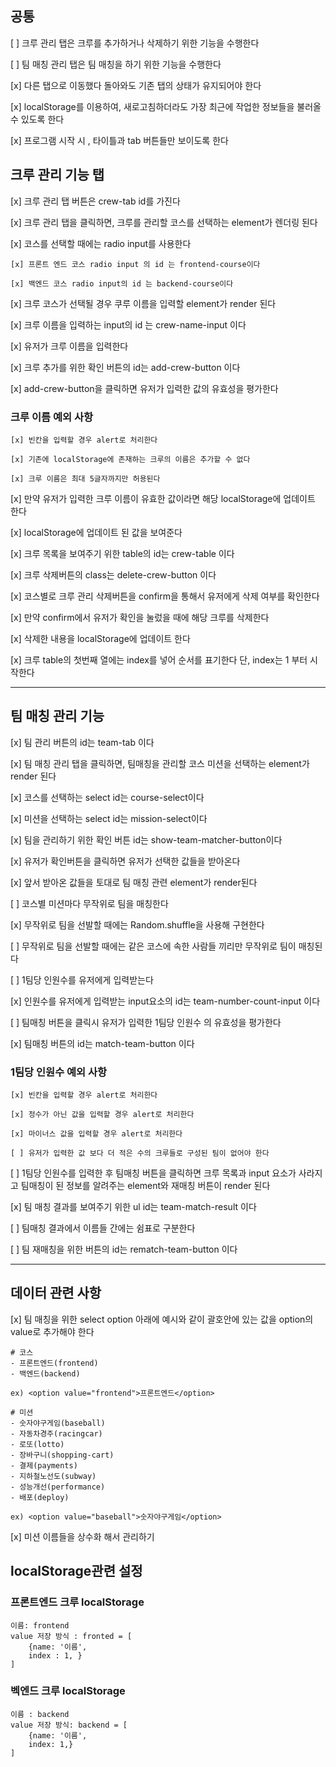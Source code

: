 ## 공통

[ ] 크루 관리 탭은 크루를 추가하거나 삭제하기 위한 기능을 수행한다

[ ] 팀 매칭 관리 탭은 팀 매칭을 하기 위한 기능을 수행한다

[x] 다른 탭으로 이동했다 돌아와도 기존 탭의 상태가 유지되어야 한다

[x] localStorage를 이용하여, 새로고침하더라도 가장 최근에 작업한 정보들을 불러올 수 있도록 한다

[x] 프로그램 시작 시 , 타이틀과 tab 버튼들만 보이도록 한다

## 크루 관리 기능 탭

[x] 크루 관리 탭 버튼은 crew-tab id를 가진다

[x] 크루 관리 탭을 클릭하면, 크루를 관리할 코스를 선택하는 element가 렌더링 된다

[x] 코스를 선택할 때에는 radio input를 사용한다

    [x] 프론트 엔드 코스 radio input 의 id 는 frontend-course이다

    [x] 백엔드 코스 radio input의 id 는 backend-course이다

[x] 크루 코스가 선택될 경우 쿠루 이름을 입력할 element가 render 된다

[x] 크루 이름을 입력하는 input의 id 는 crew-name-input 이다

[x] 유저가 크루 이름을 입력한다

[x] 크루 추가를 위한 확인 버튼의 id는 add-crew-button 이다

[x] add-crew-button을 클릭하면 유저가 입력한 값의 유효성을 평가한다

### 크루 이름 예외 사항

    [x] 빈칸을 입력할 경우 alert로 처리한다

    [x] 기존에 localStorage에 존재하는 크루의 이름은 추가할 수 없다

    [x] 크루 이름은 최대 5글자까지만 허용된다

[x] 만약 유저가 입력한 크루 이름이 유효한 값이라면 해당 localStorage에 업데이트 한다

[x] localStorage에 업데이트 된 값을 보여준다

[x] 크루 목록을 보여주기 위한 table의 id는 crew-table 이다

[x] 크루 삭제버튼의 class는 delete-crew-button 이다

[x] 코스별로 크루 관리 삭제버튼을 confirm을 통해서 유저에게 삭제 여부를 확인한다

[x] 만약 confirm에서 유저가 확인을 눌렀을 때에 해당 크루를 삭제한다

[x] 삭제한 내용을 localStorage에 업데이트 한다

[x] 크루 table의 첫번째 열에는 index를 넣어 순서를 표기한다 단, index는 1 부터 시작한다

<hr>

## 팀 매칭 관리 기능

[x] 팀 관리 버튼의 id는 team-tab 이다

[x] 팀 매칭 관리 탭을 클릭하면, 팀매칭을 관리할 코스 미션을 선택하는 element가 render 된다

[x] 코스를 선택하는 select id는 course-select이다

[x] 미션을 선택하는 select id는 mission-select이다

[x] 팀을 관리하기 위한 확인 버튼 id는 show-team-matcher-button이다

[x] 유저가 확인버튼을 클릭하면 유저가 선택한 값들을 받아온다

[x] 앞서 받아온 값들을 토대로 팀 매칭 관련 element가 render된다

[ ] 코스별 미션마다 무작위로 팀을 매칭한다

[x] 무작위로 팀을 선발할 때에는 Random.shuffle을 사용해 구현한다

[ ] 무작위로 팀을 선발할 때에는 같은 코스에 속한 사람들 끼리만 무작위로 팀이 매칭된다

[ ] 1팀당 인원수를 유저에게 입력받는다

[x] 인원수를 유저에게 입력받는 input요소의 id는 team-number-count-input 이다

[ ] 팀매칭 버튼을 클릭시 유저가 입력한 1팀당 인원수 의 유효성을 평가한다

[x] 팀매칭 버튼의 id는 match-team-button 이다

### 1팀당 인원수 예외 사항

    [x] 빈칸을 입력할 경우 alert로 처리한다

    [x] 정수가 아닌 값을 입력할 경우 alert로 처리한다

    [x] 마이너스 값을 입력할 경우 alert로 처리한다

    [ ] 유저가 입력한 값 보다 더 적은 수의 크루들로 구성된 팀이 없어야 한다

[ ] 1팀당 인원수를 입력한 후 팀매칭 버튼을 클릭하면 크루 목록과 input 요소가 사라지고 팀매칭이 된 정보를 알려주는 element와 재매칭 버튼이 render 된다

[x] 팀 매칭 결과를 보여주기 위한 ul id는 team-match-result 이다

[ ] 팀매칭 결과에서 이름들 간에는 쉼표로 구분한다

[ ] 팀 재매칭을 위한 버튼의 id는 rematch-team-button 이다

<hr>

## 데이터 관련 사항

[x] 팀 매칭을 위한 select option 아래에 예시와 같이 괄호안에 있는 값을 option의 value로 추가해야 한다

```
# 코스
- 프론트엔드(frontend)
- 백엔드(backend)

ex) <option value="frontend">프론트엔드</option>

# 미션
- 숫자야구게임(baseball)
- 자동차경주(racingcar)
- 로또(lotto)
- 장바구니(shopping-cart)
- 결제(payments)
- 지하철노선도(subway)
- 성능개선(performance)
- 배포(deploy)

ex) <option value="baseball">숫자야구게임</option>
```

[x] 미션 이름들을 상수화 해서 관리하기

## localStorage관련 설정

### 프론트엔드 크루 localStorage

    이름: frontend
    value 저장 방식 : fronted = [
        {name: '이름',
        index : 1, }
    ]

### 벡엔드 크루 localStorage

    이름 : backend
    value 저장 방식: backend = [
        {name: '이름',
        index: 1,}
    ]
